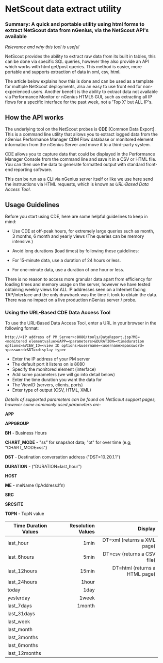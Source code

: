 # NetScout data extract utility

### Summary: A quick and portable utility using html forms to extract NetScout data from nGenius, via the NetScout API's available

*Relevance and why this tool is useful*

NetScout provides the ability to extract raw data from its built in tables, this can be done via specific SQL queries, however they also provide an API which works with html get/post queries. This method is easier, more portable and supports extraction of data in xml, csv, html. 

The article below explains how this is done and can be used as a template for multiple NetScout deployments, also an easy to use front end for non-experienced users. Another benefit is the ability to extract data not available via Performance Monitor or nGenius HTML5 GUI, such as extracting all IP flows for a specific interface for the past week, not a 'Top X' but ALL IP's.

## How the API works 

The underlying tool on the NetScout probes is **CDE** [Common Data Export]. This is a command line utility that allows you to extract logged data from the nGenius Performance Manager CDM Flow database or monitored element information from the nGenius Server and move it to a third-party system.

CDE allows you to capture data that could be displayed in the Performance Manager Console from the command line and save it in a CSV or HTML file. You can then use the data to generate formatted output with standard front-end reporting software.

This can be run as a CLI via nGenius server itself or like we use here send the instructions via HTML requests, which is known as *URL-Based Data Access Tool*.

## Usage Guidelines

Before you start using CDE, here are some helpful guidelines to keep in mind:

- Use CDE at off-peak hours, for extremely large queries such as month, 3 months, 6 month and yearly views (The queries can be memory intensive.)

- Avoid long durations (load times) by following these guidelines:

- For 15-minute data, use a duration of 24 hours or less.

- For one-minute data, use a duration of one hour or less.

There is no reason to access more granular data apart from efficiency for loading times and memory usage on the server, however we have tested obtaining weekly views for ALL IP addresses seen on a Internet facing TAP/interface and the only drawback was the time it took to obtain the data. There was no impact on a live production nGenius server / probe.

### Using the URL-Based CDE Data Access Tool

To use the URL-Based Data Access Tool, enter a URL in your browser in the following format:

```
http://<IP address of PM Server>:8080/tools/DataReport.jsp?ME=<monitored elementvalue>&APP=<parameters>&DURATION=<timeduration options>&VIEW_ID=<view ID options>&username=<username>&password=<password>&DT=<display type>
```

- Enter the IP address of your PM server
- The default port it listens on is 8080
- Specify the monitored element (interface)
- Add some parameters (we will go into detail below)
- Enter the time duration you want the data for
- The ViewID (servers, clients, ports)
- Enter type of output (CSV, HTML, XML)

*Details of supported parameters can be found on NetScout support pages, however some commonly used parameters are:*

**APP**

**APPGROUP**

**BH** - Business Hours

**CHART_MODE** - "ss" for snapshot data; "ot" for over time (e.g; "CHART_MODE=ss")

**DST** - Destination conversation address ("DST=10.20.1.1")

**DURATION** - ("DURATION=last_hour")

**HOST**

**ME** - meName (IpAddress:Ifn)

**SRC**

**SRCSITE**

**TOPN** - TopN value

| Time Duration Values	| Resolution Values | Display |
| -----------------------| -----------------:|--------:|
|last_hour					| 1min				  |DT=xml (returns a XML page)
|last_6hours				| 5min				  |DT=csv (returns a CSV file)
|last_12hours				|15min				  |DT=html (returns a HTML page)
|last_24hours				|1hour
|today						|1day
|yesterday					|1week
|last_7days				|1month
|last_31days				|
|last_week
|last_month
|last_3months
|last_6months
|last_12months
